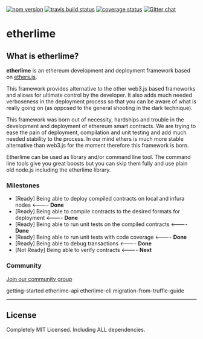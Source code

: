 [![npm
version](https://badge.fury.io/js/etherlime.svg)](https://badge.fury.io/js/etherlime)
[![travis build
status](https://img.shields.io/travis/LimeChain/etherlime/master.svg)](https://travis-ci.org/LimeChain/etherlime)
[![coverage
status](https://img.shields.io/codecov/c/github/LimeChain/etherlime/master.svg)](https://codecov.io/gh/LimeChain/etherlime)
[![Gitter
chat](https://badges.gitter.im/lime-tech-talks/Lobby.png)](https://gitter.im/lime-tech-talks/Lobby)

# etherlime

## What is etherlime?

**etherlime** is an ethereum development and deployment framework based
on [ethers.js](https://github.com/ethers-io/ethers.js/).

This framework provides alternative to the other web3.js based
frameworks and allows for ultimate control by the developer. It also
adds much needed verboseness in the deployment process so that you can
be aware of what is really going on (as opposed to the general shooting
in the dark technique).

This framework was born out of necessity, hardships and trouble in the
development and deployment of ethereum smart contracts. We are trying to
ease the pain of deployment, compilation and unit testing and add much
needed stability to the process. In our mind ethers is much more stable
alternative than web3.js for the moment therefore this framework is
born.

Etherlime can be used as library and/or command line tool. The command
line tools give you great boosts but you can skip them fully and use
plain old node.js including the etherlime library.

### Milestones

  - \[Ready\] Being able to deploy compiled contracts on local and
    infura nodes \<---- **Done**
  - \[Ready\] Being able to compile contracts to the desired formats for
    deployment \<---- **Done**
  - \[Ready\] Being able to run unit tests on the compiled contracts
    \<---- **Done**
  - \[Ready\] Being able to run unit tests with code coverage \<----
    **Done**
  - \[Ready\] Being able to debug transactions \<---- **Done**
  - \[Not Ready\] Being able to verify contracts \<---- **Next**

### Community

[Join our community group](https://t.me/etherlime/)

<div class="toctree" data-maxdepth="3" data-caption="Developer Documentation">

getting-started etherlime-api etherlime-cli migration-from-truffle-guide

</div>

-----

## License

Completely MIT Licensed. Including ALL dependencies.
